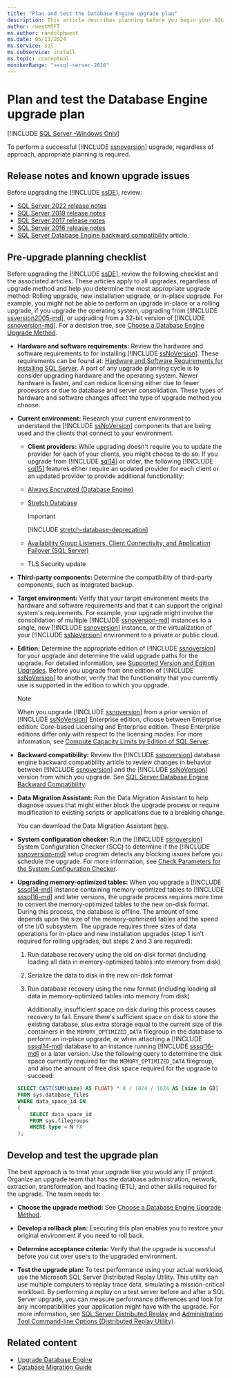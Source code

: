 ```yaml
---
title: "Plan and test the Database Engine upgrade plan"
description: This article describes planning before you begin your SQL Server upgrade, including a planning checklist and developing and testing an upgrade plan.
author: rwestMSFT
ms.author: randolphwest
ms.date: 05/23/2024
ms.service: sql
ms.subservice: install
ms.topic: conceptual
monikerRange: ">=sql-server-2016"
---
```

# Plan and test the Database Engine upgrade plan

[!INCLUDE [SQL Server -Windows Only](../../includes/applies-to-version/sql-windows-only.md)]

To perform a successful [!INCLUDE [ssnoversion](../../includes/ssnoversion-md.md)] upgrade, regardless of approach, appropriate planning is required.

## Release notes and known upgrade issues

Before upgrading the [!INCLUDE [ssDE](../../includes/ssde-md.md)], review:

- [SQL Server 2022 release notes](../../sql-server/sql-server-2022-release-notes.md)
- [SQL Server 2019 release notes](../../sql-server/sql-server-2019-release-notes.md)
- [SQL Server 2017 release notes](../../sql-server/sql-server-2017-release-notes.md)
- [SQL Server 2016 release notes](../../sql-server/sql-server-2016-release-notes.md)
- [SQL Server Database Engine backward compatibility](../discontinued-database-engine-functionality-in-sql-server.md) article.

## Pre-upgrade planning checklist

Before upgrading the [!INCLUDE [ssDE](../../includes/ssde-md.md)], review the following checklist and the associated articles. These articles apply to all upgrades, regardless of upgrade method and help you determine the most appropriate upgrade method: Rolling upgrade, new installation upgrade, or in-place upgrade. For example, you might not be able to perform an upgrade in-place or a rolling upgrade, if you upgrade the operating system, upgrading from [!INCLUDE [ssversion2005-md](../../includes/ssversion2005-md.md)], or upgrading from a 32-bit version of [!INCLUDE [ssnoversion-md](../../includes/ssnoversion-md.md)]. For a decision tree, see [Choose a Database Engine Upgrade Method](choose-a-database-engine-upgrade-method.md).

- **Hardware and software requirements:** Review the hardware and software requirements to for installing [!INCLUDE [ssNoVersion](../../includes/ssnoversion-md.md)]. These requirements can be found at: [Hardware and Software Requirements for Installing SQL Server](../../sql-server/install/hardware-and-software-requirements-for-installing-sql-server.md). A part of any upgrade planning cycle is to consider upgrading hardware and the operating system. Newer hardware is faster, and can reduce licensing either due to fewer processors or due to database and server consolidation. These types of hardware and software changes affect the type of upgrade method you choose.

- **Current environment:** Research your current environment to understand the [!INCLUDE [ssNoVersion](../../includes/ssnoversion-md.md)] components that are being used and the clients that connect to your environment.

  - **Client providers:** While upgrading doesn't require you to update the provider for each of your clients, you might choose to do so. If you upgrade from [!INCLUDE [sql14](../../includes/sssql14-md.md)] or older, the following [!INCLUDE [sql15](../../includes/sssql16-md.md)] features either require an updated provider for each client or an updated provider to provide additional functionality:

  - [Always Encrypted (Database Engine)](../../relational-databases/security/encryption/always-encrypted-database-engine.md)

  - [Stretch Database](/previous-versions/sql/sql-server/stretch-database/stretch-database)

    > [!IMPORTANT]  
    > [!INCLUDE [stretch-database-deprecation](../../includes/stretch-database-deprecation.md)]

  - [Availability Group Listeners, Client Connectivity, and Application Failover (SQL Server)](../availability-groups/windows/listeners-client-connectivity-application-failover.md)

  - TLS Security update

- **Third-party components:** Determine the compatibility of third-party components, such as integrated backup.

- **Target environment:** Verify that your target environment meets the hardware and software requirements and that it can support the original system's requirements. For example, your upgrade might involve the consolidation of multiple [!INCLUDE [ssnoversion-md](../../includes/ssnoversion-md.md)] instances to a single, new [!INCLUDE [ssnoversion](../../includes/ssnoversion-md.md)] instance, or the virtualization of your [!INCLUDE [ssNoVersion](../../includes/ssnoversion-md.md)] environment to a private or public cloud.

- **Edition:** Determine the appropriate edition of [!INCLUDE [ssnoversion](../../includes/ssnoversion-md.md)] for your upgrade and determine the valid upgrade paths for the upgrade. For detailed information, see [Supported Version and Edition Upgrades](supported-version-and-edition-upgrades.md). Before you upgrade from one edition of [!INCLUDE [ssNoVersion](../../includes/ssnoversion-md.md)] to another, verify that the functionality that you currently use is supported in the edition to which you upgrade.

  > [!NOTE]  
  > When you upgrade [!INCLUDE [ssnoversion](../../includes/ssnoversion-md.md)] from a prior version of [!INCLUDE [ssNoVersion](../../includes/ssnoversion-md.md)] Enterprise edition, choose between Enterprise edition: Core-based Licensing and Enterprise edition. These Enterprise editions differ only with respect to the licensing modes. For more information, see [Compute Capacity Limits by Edition of SQL Server](../../sql-server/compute-capacity-limits-by-edition-of-sql-server.md).

- **Backward compatibility:** Review the [!INCLUDE [ssnoversion](../../includes/ssnoversion-md.md)] database engine backward compatibility article to review changes in behavior between [!INCLUDE [ssnoversion](../../includes/ssnoversion-md.md)] and the [!INCLUDE [ssNoVersion](../../includes/ssnoversion-md.md)] version from which you upgrade. See [SQL Server Database Engine Backward Compatibility](../discontinued-database-engine-functionality-in-sql-server.md).

- **Data Migration Assistant:** Run the Data Migration Assistant to help diagnose issues that might either block the upgrade process or require modification to existing scripts or applications due to a breaking change.

  You can download the Data Migration Assistant [here](https://aka.ms/get-dma).

- **System configuration checker:** Run the [!INCLUDE [ssnoversion](../../includes/ssnoversion-md.md)] System Configuration Checker (SCC) to determine if the [!INCLUDE [ssnoversion-md](../../includes/ssnoversion-md.md)] setup program detects any blocking issues before you schedule the upgrade. For more information, see [Check Parameters for the System Configuration Checker](check-parameters-for-the-system-configuration-checker.md).

- **Upgrading memory-optimized tables:** When you upgrade a [!INCLUDE [sssql14-md](../../includes/sssql14-md.md)] instance containing memory-optimized tables to [!INCLUDE [sssql16-md](../../includes/sssql16-md.md)] and later versions, the upgrade process requires more time to convert the memory-optimized tables to the new on-disk format. During this process, the database is offline. The amount of time depends upon the size of the memory-optimized tables and the speed of the I/O subsystem. The upgrade requires three sizes of data operations for in-place and new installation upgrades (step 1 isn't required for rolling upgrades, but steps 2 and 3 are required):

  1. Run database recovery using the old on-disk format (including loading all data in memory-optimized tables into memory from disk)

  1. Serialize the data to disk in the new on-disk format

  1. Run database recovery using the new format (including loading all data in memory-optimized tables into memory from disk)

     Additionally, insufficient space on disk during this process causes recovery to fail. Ensure there's sufficient space on disk to store the existing database, plus extra storage equal to the current size of the containers in the `MEMORY_OPTIMIZED_DATA` filegroup in the database to perform an in-place upgrade, or when attaching a [!INCLUDE [sssql14-md](../../includes/sssql14-md.md)] database to an instance running [!INCLUDE [sssql16-md](../../includes/sssql16-md.md)] or a later version. Use the following query to determine the disk space currently required for the `MEMORY_OPTIMIZED_DATA` filegroup, and also the amount of free disk space required for the upgrade to succeed:

    ```sql
    SELECT CAST(SUM(size) AS FLOAT) * 8 / 1024 / 1024 AS [size in GB]
    FROM sys.database_files
    WHERE data_space_id IN
    (
        SELECT data_space_id
        FROM sys.filegroups
        WHERE type = N'FX'
    );
    ```

## Develop and test the upgrade plan

The best approach is to treat your upgrade like you would any IT project. Organize an upgrade team that has the database administration, network, extraction, transformation, and loading (ETL), and other skills required for the upgrade. The team needs to:

- **Choose the upgrade method:** See [Choose a Database Engine Upgrade Method](choose-a-database-engine-upgrade-method.md).

- **Develop a rollback plan:** Executing this plan enables you to restore your original environment if you need to roll back.

- **Determine acceptance criteria:** Verify that the upgrade is successful before you cut over users to the upgraded environment.

- **Test the upgrade plan:** To test performance using your actual workload, use the Microsoft SQL Server Distributed Replay Utility. This utility can use multiple computers to replay trace data, simulating a mission-critical workload. By performing a replay on a test server before and after a SQL Server upgrade, you can measure performance differences and look for any incompatibilities your application might have with the upgrade. For more information, see [SQL Server Distributed Replay](../../tools/distributed-replay/sql-server-distributed-replay.md) and [Administration Tool Command-line Options (Distributed Replay Utility)](../../tools/distributed-replay/administration-tool-command-line-options-distributed-replay-utility.md).

## Related content

- [Upgrade Database Engine](upgrade-database-engine.md)
- [Database Migration Guide](/data-migration/)
